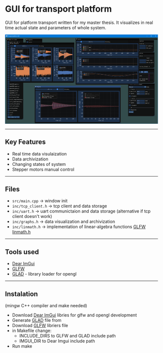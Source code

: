 # GUI for transport platform

GUI for platform transport written for my master thesis.
It visualizes in real time actual state and parameters of whole system.

![image](images/gui_screenshot.png)

---

## Key Features
* Real time data visulaization
* Data archivization
* Changing states of system
* Stepper motors manual control

---

## Files
* `src/main.cpp` -> window init
* `inc/tcp_client.h` -> tcp client and data storage
* `inc/uart.h` -> uart communictaion and data storage (alternative if tcp client doesn't work)
* `inc/graphs.h` -> data visualization and archivization
* `inc/linmath.h` -> implementation of linear-algebra functions [GLFW linmath.h](https://github.com/glfw/glfw/blob/master/deps/linmath.h)

---

## Tools used
* [Dear ImGui](https://github.com/ocornut/imgui)
* [GLFW](https://github.com/glfw/glfw)
* [GLAD](https://gen.glad.sh/) - library loader for opengl

---

## Instalation

(mingw C++ compiler and make needed)
* Download [Dear ImGui](https://github.com/ocornut/imgui/tree/master/backends) libries for glfw and opengl development
* Generate [GLAD](https://gen.glad.sh/) file from
* Download [GLFW](https://github.com/glfw/glfw) libriers file
* in Makefile change:
    - INCLUDE_DIRS to GLFW and GLAD include path
    - IMGUI_DIR to Dear Imgui include path
* Run make
